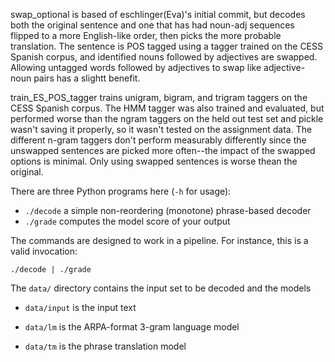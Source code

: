swap_optional is based of eschlinger(Eva)'s initial commit, but decodes both the original sentence and one that has had noun-adj sequences flipped to a more English-like order, then picks the more probable translation. The sentence is POS tagged using a tagger trained on the CESS Spanish corpus, and identified nouns followed by adjectives are swapped. Allowing untagged words followed by adjectives to swap like adjective-noun pairs has a slightt benefit.

train_ES_POS_tagger trains unigram, bigram, and trigram taggers on the CESS  Spanish corpus. The HMM tagger was also trained and evaluated, but performed worse than the ngram taggers on the held out test set and pickle wasn't saving it properly, so it wasn't tested on the assignment data. The different n-gram taggers don't perform measurably differently since the unswapped sentences are picked more often--the impact of the swapped options is minimal. Only using swapped sentences is worse thean the original.



There are three Python programs here (`-h` for usage):

 - `./decode` a simple non-reordering (monotone) phrase-based decoder
 - `./grade` computes the model score of your output

The commands are designed to work in a pipeline. For instance, this is a valid invocation:

    ./decode | ./grade


The `data/` directory contains the input set to be decoded and the models

 - `data/input` is the input text

 - `data/lm` is the ARPA-format 3-gram language model

 - `data/tm` is the phrase translation model

